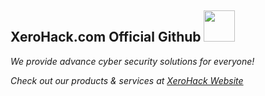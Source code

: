 <h2>XeroHack.com Official Github <img src="https://media.giphy.com/media/mGcNjsfWAjY5AEZNw6/giphy.gif" width="50"></h2>

*We provide advance cyber security solutions for everyone!*

*Check out our products & services at [XeroHack Website](https://xerohack.com/)*
